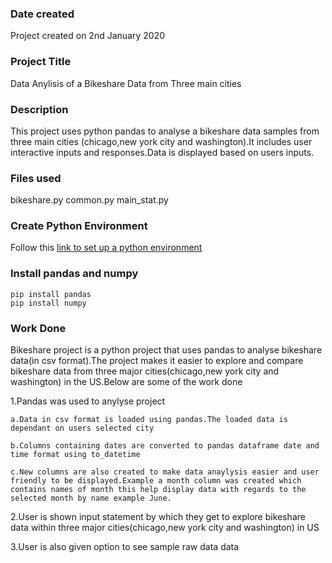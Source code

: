 ### Date created
Project created on 2nd January 2020

### Project Title
Data Anylisis of a Bikeshare Data from Three main cities

### Description
This project uses python pandas to analyse a bikeshare data samples from three main cities (chicago,new york city and washington).It includes user interactive inputs and responses.Data is displayed based on users inputs.


### Files used
bikeshare.py
common.py
main_stat.py


### Create Python Environment

Follow this [link to set up a python environment ](https://gist.github.com/simonw/4835a22c79a8d3c29dd155c716b19e16)

### Install pandas and numpy
```
pip install pandas
pip install numpy

```

### Work Done

Bikeshare project is a python project that uses pandas to analyse bikeshare data(in csv format).The project makes it easier to explore and compare bikeshare data from three major cities(chicago,new york city and washington) in the US.Below are some of the work done

1.Pandas was used to anylyse project

    a.Data in csv format is loaded using pandas.The loaded data is dependant on users selected city

    b.Columns containing dates are converted to pandas dataframe date and time format using to_datetime

    c.New columns are also created to make data anaylysis easier and user friendly to be displayed.Example a month column was created which contains names of month this help display data with regards to the selected month by name example June.

2.User is shown input statement by which they get to explore bikeshare data within three major cities(chicago,new york city and washington) in US

3.User is also given option to see sample raw data data




